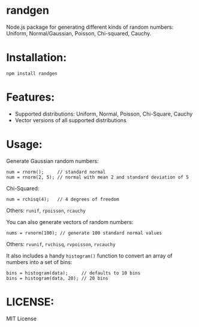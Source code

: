 randgen
=======

Node.js package for generating different kinds of random numbers: Uniform,
Normal/Gaussian, Poisson, Chi-squared, Cauchy.

Installation:
=============

    npm install randgen

Features:
=========

* Supported distributions: Uniform, Normal, Poisson, Chi-Square, Cauchy
* Vector versions of all supported distributions

Usage:
======

Generate Gaussian random numbers:

    num = rnorm();     // standard normal
    num = rnorm(2, 5); // normal with mean 2 and standard deviation of 5

Chi-Squared:

    num = rchisq(4);   // 4 degrees of freedom

Others: `runif`, `rpoisson`, `rcauchy`

You can also generate vectors of random numbers:

    nums = rvnorm(100); // generate 100 standard normal values

Others: `rvunif`, `rvchisq`, `rvpoisson`, `rvcauchy`

It also includes a handy `histogram()` function to convert an array of numbers
into a set of bins:

    bins = histogram(data);     // defaults to 10 bins
    bins = histogram(data, 20); // 20 bins

LICENSE:
========

MIT License
